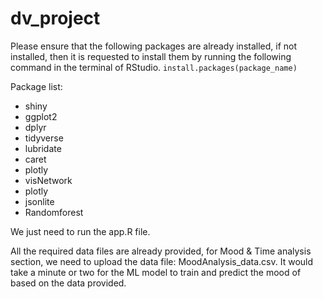 # dv_project

Please ensure that the following packages are already installed, if not installed, then it is requested to install them by running the following command in the terminal of RStudio.
`install.packages(package_name)`

Package list:
- shiny
- ggplot2
- dplyr
- tidyverse
- lubridate
- caret
- plotly
- visNetwork
- plotly
- jsonlite
- Randomforest

We just need to run the app.R file.

All the required data files are already provided, for Mood & Time analysis section, we need to upload the data file: MoodAnalysis_data.csv. It would take a minute or two for the ML model to train and predict the mood of based on the data provided.




